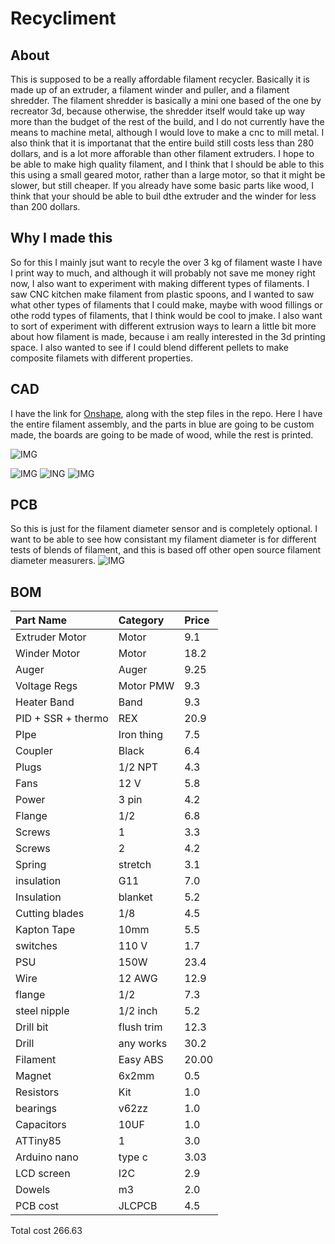 # Recycliment
## About
This is supposed to be a really affordable filament recycler. Basically it is made up of an extruder, a filament winder and puller, and a filament shredder. The filament shredder is basically a mini one based of the one by recreator 3d, because otherwise, the shredder itself would take up way more than the budget of the rest of the build, and I do not currently have the means to machine metal, although I would love to make a cnc to mill metal. I also think that it is importanat that the entire build still costs less than 280 dollars, and is a lot more afforable than other filament extruders. I hope to be able to make high quality filament, and I think that I should be able to this this using a small geared motor, rather than a large motor, so that it might be slower, but still cheaper. If you already have some basic parts like wood, I think that your should be able to buil dthe extruder and the winder for less than 200 dollars. 
## Why I made this
So for this I mainly jsut want to recyle the over 3 kg of filament waste I have I print way to much, and although it will probably not save me money right now, I also want to experiment with making different types of filaments. I saw CNC kitchen make filament from plastic spoons, and I wanted to saw what other types of filaments that I could make, maybe with wood fillings or othe rodd types of filaments, that I think would be cool to jmake. I also want to sort of experiment with different extrusion ways to learn a little bit more about how filament is made, because i am really interested  in the 3d printing space. I also wanted to see if I could blend different pellets to make composite filamets with different properties.

## CAD
I have the link for [Onshape](https://cad.onshape.com/documents/f48d7279894860b6ba842288/w/ddca002676b835894c3001ed/e/73c4766b2e0be6da7adfd5e1?renderMode=0&uiState=6848c3cd49e7b737193d131e), along with the step files in the repo. Here I have the entire filament assembly, and the parts in blue are going to be custom made, the boards are going to be made of wood, while the rest is printed.

![IMG](https://hc-cdn.hel1.your-objectstorage.com/s/v3/63652451610ba19f72e33f3622bdd9e8dfba1bb5_image.png)

![IMG](https://hc-cdn.hel1.your-objectstorage.com/s/v3/592e73b5a4363f9f1a14578a8e91928d3ec6ad37_image.png)
![ING](https://hc-cdn.hel1.your-objectstorage.com/s/v3/63652451610ba19f72e33f3622bdd9e8dfba1bb5_image.png)
![IMG](https://hc-cdn.hel1.your-objectstorage.com/s/v3/2878c4de57fb77733c3c1e6564e1a5e29f5441c7_image.png)

## PCB
So this is just for the filament diameter sensor and is completely optional. I want to be able to see how consistant my filament diameter is for different tests of blends of filament, and this is based off other open source filament diameter measurers.
![IMG](https://hc-cdn.hel1.your-objectstorage.com/s/v3/7e6d1a6e955f22f384cadb8ab52cb8e7a0cf28c2_screenshot_2025-06-10_175309.png)

## BOM
| Part Name          | Category   | Price |
| :----------------- | :--------- | :---- |
| Extruder Motor     | Motor      | 9.1  |
| Winder Motor       | Motor      | 18.2  |
| Auger              | Auger      | 9.25  |
| Voltage Regs       | Motor PMW  | 9.3   |
| Heater Band        | Band       | 9.3   |
| PID + SSR + thermo | REX        | 20.9  |
| PIpe               | Iron thing | 7.5   |
| Coupler            | Black      | 6.4   |
| Plugs              | 1/2 NPT    | 4.3   |
| Fans               | 12 V       | 5.8   |
| Power              | 3 pin      | 4.2   |
| Flange             | 1/2        | 6.8   |
| Screws             | 1          | 3.3   |
| Screws             | 2          | 4.2   |
| Spring             | stretch    | 3.1   |
| insulation         | G11        | 7.0   |
| Insulation         | blanket    | 5.2   |
| Cutting blades     | 1/8        | 4.5   |
| Kapton Tape        | 10mm       | 5.5   |
| switches           | 110 V      | 1.7   |
| PSU                | 150W       | 23.4  |
| Wire               | 12 AWG     | 12.9  |
| flange             | 1/2        | 7.3   |
| steel nipple       | 1/2 inch   | 5.2   |
| Drill bit          | flush trim | 12.3  |
| Drill              | any works  | 30.2  |
| Filament           | Easy ABS   | 20.00 |
| Magnet             | 6x2mm      | 0.5   |
| Resistors          | Kit        | 1.0   |
| bearings           | v62zz      | 1.0   |
| Capacitors         | 10UF       | 1.0   |
| ATTiny85           | 1          | 3.0   |
| Arduino nano       | type c     | 3.03  |
| LCD screen         | I2C        | 2.9   |
| Dowels             | m3         | 2.0   |
| PCB cost           | JLCPCB     | 4.5   |
Total cost 266.63


